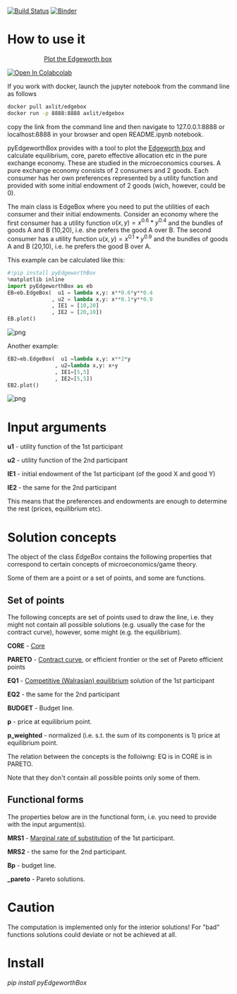 [![Build Status](https://travis-ci.org/maxlit/pyEdgeworthBox.svg?branch=master)](https://travis-ci.org/maxlit/pyEdgeworthBox)
[![Binder](https://mybinder.org/badge_logo.svg)](https://mybinder.org/v2/gh/maxlit/pyEdgeworthBox/master?filepath=README.ipynb)

# How to use it

<a href="https://youtu.be/dxLkqIAZ1Yc"><img src="https://upload.wikimedia.org/wikipedia/commons/thumb/b/b8/YouTube_Logo_2017.svg/240px-YouTube_Logo_2017.svg.png" align="left" height="16" width="80" target="_blank"></a>[  Plot the Edgeworth box](https://youtu.be/dxLkqIAZ1Yc)    

<a target="_blank" href="https://colab.research.google.com/drive/1hzBEFrur32i20EwzLEPnOa0MkQrQIJkV?usp=sharing"><img src="https://upload.wikimedia.org/wikipedia/commons/thumb/d/d0/Google_Colaboratory_SVG_Logo.svg/2560px-Google_Colaboratory_SVG_Logo.svg.png" alt="Open In Colab"/>colab</a>

If you work with docker, launch the jupyter notebook from the command line as follows

```bash
docker pull axlit/edgebox
docker run -p 8888:8888 axlit/edgebox
```

copy the link from the command line and then navigate to 127.0.0.1:8888 or localhost:8888 in your browser and open README.ipynb notebook.

pyEdgeworthBox provides with a tool to plot the [Edgeworth box](https://en.wikipedia.org/wiki/Edgeworth_box) and calculate equilibrium, core, pareto effective allocation etc in the pure exchange economy. These are studied in the microeconomics courses. A pure exchange economy consists of 2 consumers and 2 goods. Each consumer has her own preferences represented by a utility function and provided with some initial endowment of 2 goods (wich, however, could be 0). 

The main class is EdgeBox where you need to put the utilities of each consumer and their initial endowments. Consider an economy where the first consumer has a utility function $u(x,y)=x^{0.6}*y^{0.4}$ and the bundles of goods A and B (10,20), i.e. she prefers the good A over B. The second consumer has a utility function $u(x,y)=x^{0.1}*y^{0.9}$ and the bundles of goods A and B (20,10), i.e. he prefers the good B over A.

This example can be calculated like this:


```python
#!pip install pyEdgeworthBox
%matplotlib inline
import pyEdgeworthBox as eb
EB=eb.EdgeBox(  u1 = lambda x,y: x**0.6*y**0.4
              , u2 = lambda x,y: x**0.1*y**0.9
              , IE1 = [10,20]
              , IE2 = [20,10])
EB.plot()
```


![png](output_1_0.png)


Another example:


```python
EB2=eb.EdgeBox(  u1 =lambda x,y: x**2*y
               , u2=lambda x,y: x+y
               , IE1=[5,5]
               , IE2=[5,5])
EB2.plot()
```


![png](output_3_0.png)


# Input arguments

**u1** - utility function of the 1st participant

**u2** - utility function of the 2nd participant

**IE1** - initial endowment of the 1st participant (of the good X and good Y)

**IE2** - the same for the 2nd participant

This means that the preferences and endowments are enough to determine the rest (prices, equilibrium etc).

# Solution concepts

The object of the class *EdgeBox* contains the following properties that correspond to certain concepts of microeconomics/game theory.

Some of them are a point or a set of points, and some are functions.

## Set of points

The following concepts are set of points used to draw the line, i.e. they might not contain all possible solutions (e.g. usually the case for the contract curve), however, some might (e.g. the equilibrium).

**CORE** - [Core](https://en.wikipedia.org/wiki/Core_(game_theory))

**PARETO** - [Contract curve](https://en.wikipedia.org/wiki/Contract_curve), or efficient frontier or the set of Pareto efficient points

**EQ1** - [Competitive (Walrasian) equilibrium](https://en.wikipedia.org/wiki/Competitive_equilibrium) solution of the 1st participant

**EQ2** - the same for the 2nd participant

**BUDGET** - Budget line.

**p** - price at equilibrium point.

**p_weighted** - normalized (i.e. s.t. the sum of its components is 1) price at equilibrium point.

The relation between the concepts is the folloiwng: EQ is in CORE is in PARETO.

Note that they don't contain all possible points only some of them.

## Functional forms

The properties below are in the functional form, i.e. you need to provide with the input argument(s).

**MRS1** - [Marginal rate of substitution](https://en.wikipedia.org/wiki/Marginal_rate_of_substitution) of the 1st participant. 

**MRS2** - the same for the 2nd participant.

**Bp** - budget line.

**_pareto** - Pareto solutions.

# Caution

The computation is implemented only for the interior solutions! For "bad" functions solutions could deviate or not be achieved at all.

# Install

*pip install pyEdgeworthBox*
